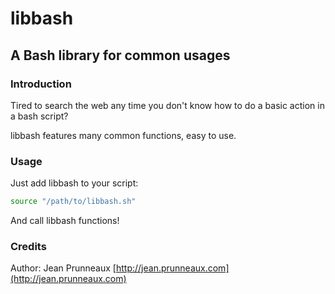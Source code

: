 # libbash

## A Bash library for common usages

### Introduction
Tired to search the web any time you don't know how to do a basic action in a bash script?

libbash features many common functions, easy to use.

### Usage
Just add libbash to your script:
```bash
source "/path/to/libbash.sh"
```

And call libbash functions!

### Credits
Author: Jean Prunneaux [http://jean.prunneaux.com](http://jean.prunneaux.com)
